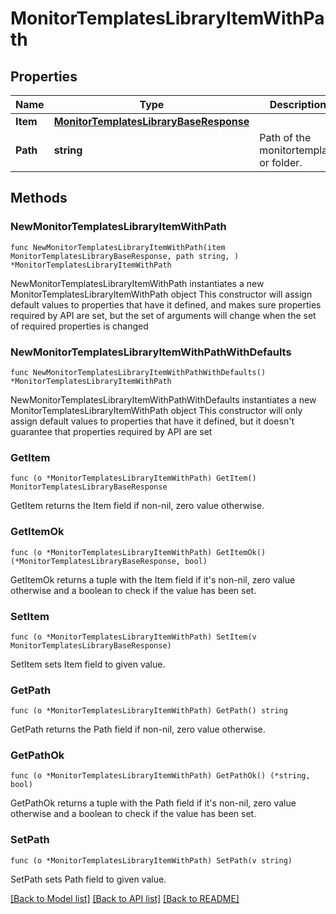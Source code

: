# MonitorTemplatesLibraryItemWithPath

## Properties

Name | Type | Description | Notes
------------ | ------------- | ------------- | -------------
**Item** | [**MonitorTemplatesLibraryBaseResponse**](MonitorTemplatesLibraryBaseResponse.md) |  | 
**Path** | **string** | Path of the monitortemplate or folder. | 

## Methods

### NewMonitorTemplatesLibraryItemWithPath

`func NewMonitorTemplatesLibraryItemWithPath(item MonitorTemplatesLibraryBaseResponse, path string, ) *MonitorTemplatesLibraryItemWithPath`

NewMonitorTemplatesLibraryItemWithPath instantiates a new MonitorTemplatesLibraryItemWithPath object
This constructor will assign default values to properties that have it defined,
and makes sure properties required by API are set, but the set of arguments
will change when the set of required properties is changed

### NewMonitorTemplatesLibraryItemWithPathWithDefaults

`func NewMonitorTemplatesLibraryItemWithPathWithDefaults() *MonitorTemplatesLibraryItemWithPath`

NewMonitorTemplatesLibraryItemWithPathWithDefaults instantiates a new MonitorTemplatesLibraryItemWithPath object
This constructor will only assign default values to properties that have it defined,
but it doesn't guarantee that properties required by API are set

### GetItem

`func (o *MonitorTemplatesLibraryItemWithPath) GetItem() MonitorTemplatesLibraryBaseResponse`

GetItem returns the Item field if non-nil, zero value otherwise.

### GetItemOk

`func (o *MonitorTemplatesLibraryItemWithPath) GetItemOk() (*MonitorTemplatesLibraryBaseResponse, bool)`

GetItemOk returns a tuple with the Item field if it's non-nil, zero value otherwise
and a boolean to check if the value has been set.

### SetItem

`func (o *MonitorTemplatesLibraryItemWithPath) SetItem(v MonitorTemplatesLibraryBaseResponse)`

SetItem sets Item field to given value.


### GetPath

`func (o *MonitorTemplatesLibraryItemWithPath) GetPath() string`

GetPath returns the Path field if non-nil, zero value otherwise.

### GetPathOk

`func (o *MonitorTemplatesLibraryItemWithPath) GetPathOk() (*string, bool)`

GetPathOk returns a tuple with the Path field if it's non-nil, zero value otherwise
and a boolean to check if the value has been set.

### SetPath

`func (o *MonitorTemplatesLibraryItemWithPath) SetPath(v string)`

SetPath sets Path field to given value.



[[Back to Model list]](../README.md#documentation-for-models) [[Back to API list]](../README.md#documentation-for-api-endpoints) [[Back to README]](../README.md)


